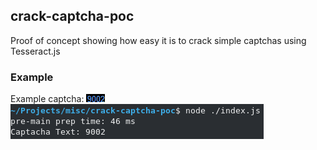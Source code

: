 ## crack-captcha-poc
Proof of concept showing how easy it is to crack simple captchas using Tesseract.js

### Example
Example captcha: ![input-data](example-captcha.png)
![screenshot](./screenshot.png)

